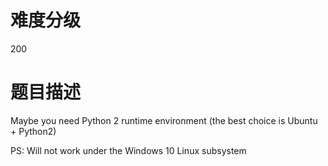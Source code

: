 # 难度分级

200

# 题目描述

Maybe you need Python 2 runtime environment (the best choice is Ubuntu + Python2)

PS: Will not work under the Windows 10 Linux subsystem